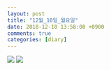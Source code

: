 ```yaml
---
layout: post
title: "12월_10일_월요일"
date: 2018-12-10 13:58:00 +0900
comments: true 
categories: [diary] 
---
```

![](http://blogfiles12.naver.net/MjAxODEyMTBfMTA2/MDAxNTQ0NDE5Mjk1NjM0.z9SSz-FwCicohtBpxgGoGAQhbcd_YF3Qs2cRuNLbqlQg.ZB6TfNqiyP6itc1t2vWfLQaUjbSPMd5MZBBPkN9-VlIg.JPEG.hotleve/NaverBlog_20181210_142135_48.jpg) 
![](http://blogfiles14.naver.net/MjAxODEyMTBfNzcg/MDAxNTQ0NDE5Mjk2NTE5.D0wVp7TgzVf4gTqhWikSnhjtX4AnN8J_DRWO_Voa330g.Zl2kVbnY0sKdNlFoqbrkQYuE0ZegB2YJtzEKrNGwZfYg.JPEG.hotleve/NaverBlog_20181210_142136_49.jpg) 
